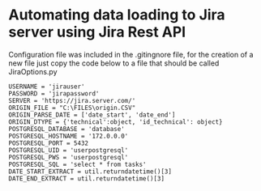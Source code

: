 # Automating data loading to Jira server using Jira Rest API


Configuration file was included in the .gitingnore file, for the creation of a new file just copy the code below to a file that should be called JiraOptions.py

    USERNAME = 'jirauser'
    PASSWORD = 'jirapassword'
    SERVER = 'https://jira.server.com/'
    ORIGIN_FILE = "C:\FILES\origin.CSV"
    ORIGIN_PARSE_DATE = ['date_start', 'date_end']
    ORIGIN_DTYPE = {'technical':object, 'id_technical': object}
    POSTGRESQL_DATABASE = 'database'
    POSTGRESQL_HOSTNAME = '172.0.0.0'
    POSTGRESQL_PORT = 5432
    POSTGRESQL_UID = 'userpostgresql'
    POSTGRESQL_PWS = 'userpostgresql'
    POSTGRESQL_SQL = 'select * from tasks'
    DATE_START_EXTRACT = util.returndatetime()[3]
    DATE_END_EXTRACT = util.returndatetime()[3]